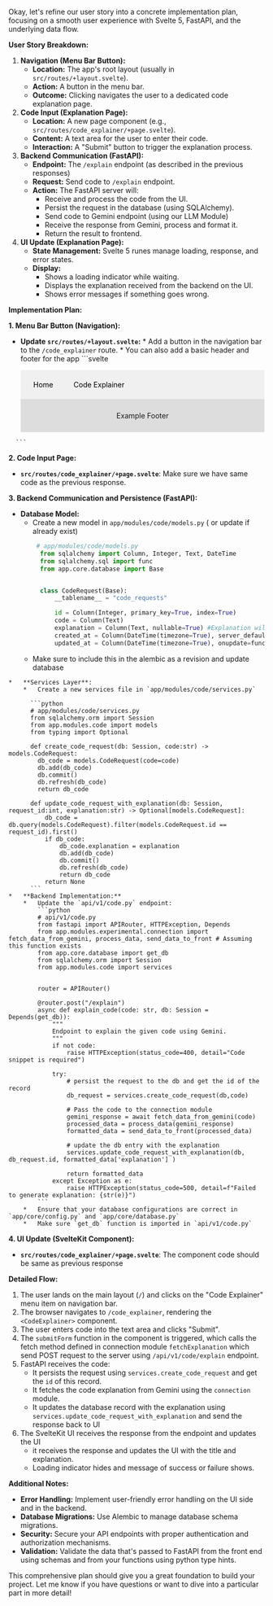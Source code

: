 Okay, let's refine our user story into a concrete implementation plan, focusing on a smooth user experience with Svelte 5, FastAPI, and the underlying data flow.

**User Story Breakdown:**

1.  **Navigation (Menu Bar Button):**
    *   **Location:** The app's root layout (usually in `src/routes/+layout.svelte`).
    *   **Action:** A button in the menu bar.
    *   **Outcome:** Clicking navigates the user to a dedicated code explanation page.
2.  **Code Input (Explanation Page):**
    *   **Location:** A new page component (e.g., `src/routes/code_explainer/+page.svelte`).
    *   **Content:** A text area for the user to enter their code.
    *   **Interaction:** A "Submit" button to trigger the explanation process.
3.  **Backend Communication (FastAPI):**
    *   **Endpoint:** The `/explain` endpoint (as described in the previous responses)
    *   **Request:** Send code to `/explain` endpoint.
    *   **Action:** The FastAPI server will:
        *   Receive and process the code from the UI.
        *   Persist the request in the database (using SQLAlchemy).
        *   Send code to Gemini endpoint (using our LLM Module)
        *   Receive the response from Gemini, process and format it.
        *   Return the result to frontend.
4.  **UI Update (Explanation Page):**
    *   **State Management:** Svelte 5 runes manage loading, response, and error states.
    *   **Display:**
        *   Shows a loading indicator while waiting.
        *   Displays the explanation received from the backend on the UI.
        *   Shows error messages if something goes wrong.

**Implementation Plan:**

**1. Menu Bar Button (Navigation):**

   *   **Update `src/routes/+layout.svelte`:**
      *   Add a button in the navigation bar to the `/code_explainer` route.
      *   You can also add a basic header and footer for the app
      ```svelte
        <script>
          import { page } from '$app/stores';
          let $page = $derived($page);
        </script>

        <nav>
            <a href="/">Home</a>
            <a href="/code_explainer" class:active={$page.route.id === '/code_explainer'}>Code Explainer</a>
        </nav>


        <main>
            <slot />
        </main>


        <footer>
            <p>Example Footer</p>
        </footer>

         <style>
             nav {
                display: flex;
                gap: 10px;
                background-color: #f0f0f0;
                padding: 10px;
             }

            nav a {
                color: black;
                text-decoration: none;
                padding: 10px 15px;
                border-radius: 4px;
            }

            nav a:hover, nav a.active{
                background-color: #ddd;
            }

            footer {
                text-align: center;
                padding: 10px 0px;
                background-color: #ddd;

            }
         </style>

      ```

**2. Code Input Page:**

   *   **`src/routes/code_explainer/+page.svelte`**: Make sure we have same code as the previous response.

**3. Backend Communication and Persistence (FastAPI):**

   *   **Database Model:**
        *   Create a new model in `app/modules/code/models.py` ( or update if already exist)
            ```python
             # app/modules/code/models.py
              from sqlalchemy import Column, Integer, Text, DateTime
              from sqlalchemy.sql import func
              from app.core.database import Base


              class CodeRequest(Base):
                  __tablename__ = "code_requests"

                  id = Column(Integer, primary_key=True, index=True)
                  code = Column(Text)
                  explanation = Column(Text, nullable=True) #Explanation will be none for the start
                  created_at = Column(DateTime(timezone=True), server_default=func.now())
                  updated_at = Column(DateTime(timezone=True), onupdate=func.now())
            ```
        *   Make sure to include this in the alembic as a revision and update database

    *   **Services Layer**:
        *   Create a new services file in `app/modules/code/services.py`

          ```python
          # app/modules/code/services.py
          from sqlalchemy.orm import Session
          from app.modules.code import models
          from typing import Optional

          def create_code_request(db: Session, code:str) -> models.CodeRequest:
            db_code = models.CodeRequest(code=code)
            db.add(db_code)
            db.commit()
            db.refresh(db_code)
            return db_code

          def update_code_request_with_explanation(db: Session, request_id:int, explanation:str) -> Optional[models.CodeRequest]:
              db_code = db.query(models.CodeRequest).filter(models.CodeRequest.id == request_id).first()
              if db_code:
                  db_code.explanation = explanation
                  db.add(db_code)
                  db.commit()
                  db.refresh(db_code)
                  return db_code
              return None
          ```
    *   **Backend Implementation:**
        *   Update the `api/v1/code.py` endpoint:
            ```python
            # api/v1/code.py
            from fastapi import APIRouter, HTTPException, Depends
            from app.modules.experimental.connection import fetch_data_from_gemini, process_data, send_data_to_front # Assuming this function exists
            from app.core.database import get_db
            from sqlalchemy.orm import Session
            from app.modules.code import services


            router = APIRouter()

            @router.post("/explain")
            async def explain_code(code: str, db: Session = Depends(get_db)):
                """
                Endpoint to explain the given code using Gemini.
                """
                if not code:
                    raise HTTPException(status_code=400, detail="Code snippet is required")

                try:
                    # persist the request to the db and get the id of the record
                    db_request = services.create_code_request(db,code)

                    # Pass the code to the connection module
                    gemini_response = await fetch_data_from_gemini(code)
                    processed_data = process_data(gemini_response)
                    formatted_data = send_data_to_front(processed_data)

                    # update the db entry with the explanation
                    services.update_code_request_with_explanation(db, db_request.id, formatted_data['explanation'] )

                    return formatted_data
                except Exception as e:
                    raise HTTPException(status_code=500, detail=f"Failed to generate explanation: {str(e)}")
            ```
        *   Ensure that your database configurations are correct in `app/core/config.py` and `app/core/database.py`
        *   Make sure `get_db` function is imported in `api/v1/code.py`

**4. UI Update (SvelteKit Component):**

*   **`src/routes/code_explainer/+page.svelte`**: The component code should be same as previous response

**Detailed Flow:**

1.  The user lands on the main layout (`/`) and clicks on the "Code Explainer" menu item on navigation bar.
2.  The browser navigates to `/code_explainer`, rendering the `<CodeExplainer>` component.
3.  The user enters code into the text area and clicks "Submit".
4.  The `submitForm` function in the component is triggered, which calls the fetch method defined in connection module `fetchExplanation` which send POST request to the server using `/api/v1/code/explain` endpoint.
5.  FastAPI receives the code:
    *   It persists the request using `services.create_code_request` and get the `id` of this record.
    *   It fetches the code explanation from Gemini using the `connection` module.
    *   It updates the database record with the explanation using `services.update_code_request_with_explanation` and send the response back to UI
6. The SvelteKit UI receives the response from the endpoint and updates the UI
    *   it receives the response and updates the UI with the title and explanation.
    *   Loading indicator hides and message of success or failure shows.

**Additional Notes:**

*   **Error Handling:** Implement user-friendly error handling on the UI side and in the backend.
*   **Database Migrations:** Use Alembic to manage database schema migrations.
*   **Security:** Secure your API endpoints with proper authentication and authorization mechanisms.
*   **Validation:** Validate the data that's passed to FastAPI from the front end using schemas and from your functions using python type hints.

This comprehensive plan should give you a great foundation to build your project. Let me know if you have questions or want to dive into a particular part in more detail!
